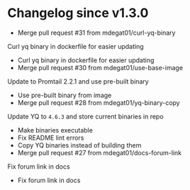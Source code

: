# Changelog since v1.3.0
- Merge pull request #31 from mdegat01/curl-yq-binary

Curl yq binary in dockerfile for easier updating 
- Curl yq binary in dockerfile for easier updating 
- Merge pull request #30 from mdegat01/use-base-image

Update to Promtail 2.2.1 and use pre-built binary 
- Use pre-built binary from image 
- Merge pull request #28 from mdegat01/yq-binary-copy

Update YQ to `4.6.3` and store current binaries in repo 
- Make binaries executable 
- Fix README lint errors 
- Copy YQ binaries instead of building them 
- Merge pull request #27 from mdegat01/docs-forum-link

Fix forum link in docs 
- Fix forum link in docs 
